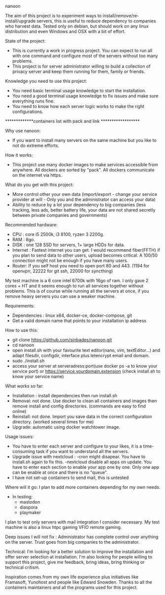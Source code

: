 nanoon

The aim of this project is to experiment ways to install/remove/re-install/upgrade servers, this is useful to reduce dependency to companies who harvest data.
Tested only on debian, but should work on any linux distribution and even Windows and OSX with a bit of effort.

State of the project:
- This is currently a work in progress project. You can expect to run all with one command and configure most of the servers without too many problems.
- This project is for server administrator willing to build a collection of privacy server and keep them running for them, family or friends.

Knowledge you need to use this project:
- You need basic terminal usage knowledge to start the installation.
- You need a good terminal usage knowledge to fix issues and make sure everything runs fine.
- You need to know how each server logic works to make the right configurations.

*************containers list with pack and link ******************

Why use nanoon:
- If you want to install many servers on the same machine but you like to not do extreme efforts.

How it works:
- This project use many docker images to make services accessible from anywhere. All dockers are sorted by "pack". All dockers communicate on the internet via https.

What do you get with this project:
- More control other your own data (import/export - change your service provider at will - Only you and the administrator can access your data)
- Ability to reduce by a lot your dependency to big companies (less tracking, less ads, better battery life, your data are not shared secretly between private companies and governments)

Recommended hardware:
- CPU : core i5 2500k, i3 8100, ryzen 3 2200g.
- RAM : 8go.
- DISK : one 128 SSD for servers, 1+ large HDDs for data.
- Internet : Fastest internet you can get. I would recommend fiber(FFTH) if you plan to send data to other users, upload becomes critical. A 100/50 connection might not be enough if you have many users.
- Router: If you self host you need to open port 80 and 443. (1194 for openvpn, 22222 for git ssh, 22000 for syncthing)

My test machine is a 6 core intel 6700k with 16go of ram. I only gave 2 cores + HT and it seems enough to run all services together without problems.
This is of course while running all the servers at once, if you remove heavy servers you can use a weaker machine.

Requirements:
- Dependencies : linux x64, docker-ce, docker-compose, git
- Get a valid domain name that points to your installation ip address

How to use this:
- git clone https://github.com/sinbades/nanoon.git
- cd nanoon
- open install.sh with your favourite text editor(nano, vim, textEditor...) and adapt filesdir, configdir, interface plus letencrypt email and domain.
- sudo ./install.sh
- access your server at serveradress:port(use docker ps -a to know your service port) or https://service.yourdomain.extension (check install.sh to know your service name)

What works so far:
- Installation : install dependencies then run install.sh
- Removal: not done. Use docker to clean all containers and images then remove install and config directories. (commands are easy to find online)
- Reinstall: not done. Import you save data in the correct configuration directory. (worked several times for me)
- Upgrade: automatic using docker watchtower image.

Usage issues:
- You have to enter each server and configure to your likes, it is a time-consuming task if you want to understand all the servers.
- Upgrade issue with nextcloud : 
	-cron might disapear. You have to install.sh again to fix this.
        -nextcloud disable all apps on update. You have to enter each section to enable your app one by one. Only one app can be enable at once and there is no "queue".
- I have not set-up containers to send mail, this is untested

Where will it go:
I plan to add more containers depending for my own needs.
 - In testing:
   - mastodon
   - diaspora
   - playmaker
   
I plan to test only servers with mail integration I consider necessary. 
My test machine is also a linux htpc gaming VFIO remote gaming.

Deep issues I will not fix :
Administrator has complete control over anything on the server. Trust goes from big companies to the administrator.

Technical:
I'm looking for a better solution to improve the installation and offer server selection at installation.
I'm also looking for people willing to support this project, give me feedback, bring ideas, bring thinking or technical critism. 

Inspiration comes from my own life experience plus initiatives like Framasoft, Yunohost and people like Edward Snowden.
Thanks to all the containers maintainers and all the programs used for this project.
